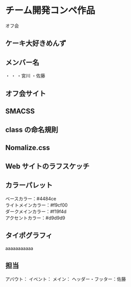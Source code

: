 # チーム開発コンペ作品
オフ会
## ケーキ大好きめんず

## メンバー名 
・
・
・宮川
・佐藤

## オフ会サイト

## SMACSS

## class の命名規則

## Nomalize.css

## Web サイトのラフスケッチ

## カラーパレット
ベースカラー：#4484ce<br>
ライトメインカラー：#f9cf00<br>
ダークメインカラー：#f19f4d<br>
アクセントカラー：#d9d9d9<br>

## タイポグラフィ
aaaaaaaaaaa

## 担当
アバウト：
イベント：
メイン：
ヘッダー・フッター：佐藤
